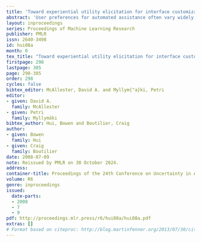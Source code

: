 ```yaml
---
title: 'Toward experiential utility elicitation for interface customization'
abstract: 'User preferences for automated assistance often vary widely, depending on the situation, and quality or presentation of help. Developing effective models to learn individual preferences online requires domain models that associate observations of user behavior with their utility functions, which in turn can be constructed using utility elicitation techniques. However, most elicitation methods ask for users’ predicted utilities based on hypothetical scenarios rather than more realistic experienced utilities. This is especially true in interface customization, where users are asked to assess novel interface designs. We propose experiential utility elicitation methods for customization and compare these to predictive methods. As experienced utilities have been argued to better reflect true preferences in behavioral decision making, the purpose here is to investigate accurate and efficient procedures that are suitable for software domains. Unlike conventional elicitation, our results indicate that an experiential approach helps people understand stochastic outcomes, as well as better appreciate the sequential utility of intelligent assistance.'
layout: inproceedings
series: Proceedings of Machine Learning Research
publisher: PMLR
issn: 2640-3498
id: hui08a
month: 0
tex_title: "Toward experiential utility elicitation for interface customization"
firstpage: 298
lastpage: 305
page: 298-305
order: 298
cycles: false
bibtex_editor: McAllester, David A. and Myllym{"a}ki, Petri
editor:
- given: David A.
  family: McAllester
- given: Petri
  family: Myllymäki
bibtex_author: Hui, Bowen and Boutilier, Craig
author:
- given: Bowen
  family: Hui
- given: Craig
  family: Boutilier 
date: 2008-07-09
note: Reissued by PMLR on 30 October 2024.
address:
container-title: Proceedings of the 24th Conference on Uncertainty in Artificial Intelligence
volume: R6
genre: inproceedings
issued:
  date-parts:
  - 2008
  - 7
  - 9
pdf: http://proceedings.mlr.press/r6/hui08a/hui08a.pdf
extras: []
# Format based on citeproc: http://blog.martinfenner.org/2013/07/30/citeproc-yaml-for-bibliographies/
---
```

